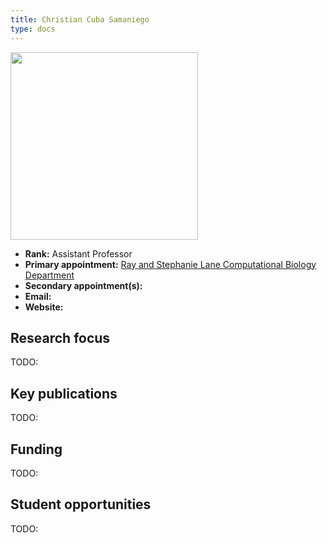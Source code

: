 ```yaml
---
title: Christian Cuba Samaniego
type: docs
---
```


<img src="https://cbd.cmu.edu/people/christian.jpg" width="300px">

-   **Rank:** Assistant Professor
-   **Primary appointment:** [Ray and Stephanie Lane Computational Biology Department](https://cbd.cmu.edu/)
-   **Secondary appointment(s):**
-   **Email:**
-   **Website:**

## Research focus

TODO:

## Key publications

TODO:

## Funding

TODO:

## Student opportunities

TODO:
